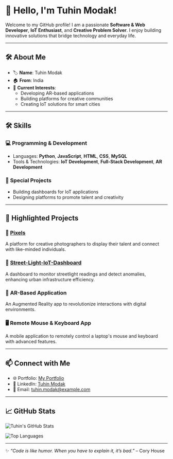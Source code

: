 # 👋 Hello, I'm **Tuhin Modak**!  

Welcome to my GitHub profile! I am a passionate **Software & Web Developer**, **IoT Enthusiast**, and **Creative Problem Solver**. I enjoy building innovative solutions that bridge technology and everyday life.

---

## 🛠 **About Me**  

- 🏷 **Name**: Tuhin Modak  
- 🏠 **From**: India  
- 💼 **Current Interests**:  
  - Developing AR-based applications  
  - Building platforms for creative communities  
  - Creating IoT solutions for smart cities  

---

## 🛠 **Skills**  

### 💻 **Programming & Development**  
- Languages: **Python**, **JavaScript**, **HTML**, **CSS**, **MySQL**  
- Tools & Technologies: **IoT Development**, **Full-Stack Development**, **AR Development**  

### 🔧 **Special Projects**  
- Building dashboards for IoT applications  
- Designing platforms to promote talent and creativity  

---

## 📂 **Highlighted Projects**  

### 🎨 [**Pixels**](https://github.com/TUHINMODAK/pixels)  
A platform for creative photographers to display their talent and connect with like-minded individuals.  

### 🌉 [**Street-Light-IoT-Dashboard**](https://github.com/TUHINMODAK/Street-Light-IoT-Dashboard)  
A dashboard to monitor streetlight readings and detect anomalies, enhancing urban infrastructure efficiency.  

### 📱 **AR-Based Application**  
An Augmented Reality app to revolutionize interactions with digital environments.  

### 🖥 **Remote Mouse & Keyboard App**  
A mobile application to remotely control a laptop's mouse and keyboard with advanced features.  

---

## 📫 **Connect with Me**  

- 🌐 Portfolio: [My Portfolio](https://tuhinmodak.netlify.app)  
- 💼 LinkedIn: [Tuhin Modak](https://www.linkedin.com/in/tuhin-modak-a776212a8)  
- 📧 Email: [tuhin.modak@example.com](mailto:modaktuhin31@gmail.com)  

---

## 📈 **GitHub Stats**

![Tuhin's GitHub Stats](https://github-readme-stats.vercel.app/api?username=TUHINMODAK&show_icons=true&theme=react)

![Top Languages](https://github-readme-stats.vercel.app/api/top-langs/?username=TUHINMODAK&layout=compact&theme=react)

---

✨ _“Code is like humor. When you have to explain it, it’s bad.”_ – Cory House
